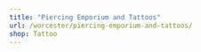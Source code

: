 ```yaml
---
title: "Piercing Emporium and Tattoos"
url: /worcester/piercing-emporium-and-tattoos/
shop: Tattoo
---
```

